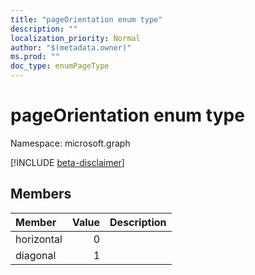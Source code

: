 ```yaml
---
title: "pageOrientation enum type"
description: ""
localization_priority: Normal
author: "$(metadata.owner)"
ms.prod: ""
doc_type: enumPageType
---
```


# pageOrientation enum type

Namespace: microsoft.graph

[!INCLUDE [beta-disclaimer](../../includes/beta-disclaimer.md)]

## Members

| Member     | Value | Description |
| :--------- | ----: | :---------- |
| horizontal | 0     |             |
| diagonal   | 1     |             |
